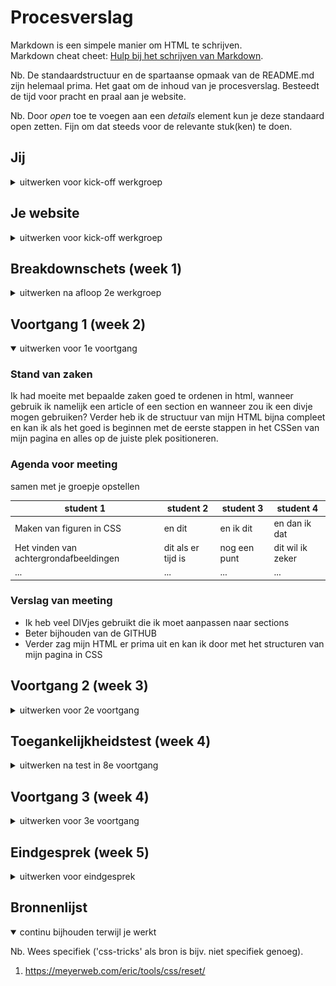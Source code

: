 # Procesverslag
Markdown is een simpele manier om HTML te schrijven.  
Markdown cheat cheet: [Hulp bij het schrijven van Markdown](https://github.com/adam-p/markdown-here/wiki/Markdown-Cheatsheet).

Nb. De standaardstructuur en de spartaanse opmaak van de README.md zijn helemaal prima. Het gaat om de inhoud van je procesverslag. Besteedt de tijd voor pracht en praal aan je website.

Nb. Door *open* toe te voegen aan een *details* element kun je deze standaard open zetten. Fijn om dat steeds voor de relevante stuk(ken) te doen.





## Jij

<details>
<summary>uitwerken voor kick-off werkgroep</summary>

### Auteur:
Niels Antonis

#### Je startniveau:
Rood

#### Je focus:
Surface, maar als het me lukt wil ik ook responsive doen.
 
</details>





## Je website

<details>
<summary>uitwerken voor kick-off werkgroep</summary>

### Je opdracht:
https://animal-crossing.com/ Mijn favoriete game van de afgelopen paar jaren, interactieve website waar ik mezelf mee hoop uit te dagen.

#### Screenshot(s) van de eerste pagina (small screen): 
Homepage
 
<img src="Images/HomeAC.jpg" width="375px" alt="Homepage Animal Crossing">
<img src="Images/HomeAC2.jpg" width="375px" alt="Homepage Animal Crossing">
<img src="Images/HomeAC3.jpg" width="375px" alt="Homepage Animal Crossing">
 
#### Screenshot(s) van de tweede pagina (small screen):
Newspage
 
<img src="Images/NewAC.jpg" width="375px" alt="Nieuwpagina Animal Crossing">
<img src="Images/NewAC2.jpg" width="375px" alt="Nieuwpagina Animal Crossing">
<img src="Images/NewAC3.jpg" width="375px" alt="Nieuwpagina Animal Crossing">
 
</details>



## Breakdownschets (week 1)

<details>
<summary>uitwerken na afloop 2e werkgroep</summary>

### de hele pagina: 
<img src="images/dummy-plaatje.jpg" width="375px" alt="breakdown van de hele pagina">

### dynamisch deel (bijv menu): 
<img src="images/dummy-plaatje.jpg" width="375px" alt="breakdown van een dynamisch deel">

### wellicht nog een dynamisch deel (bijv filter): 
<img src="images/dummy-plaatje.jpg" width="375px" alt="breakdown van nog een dynamisch deel">

</details>





## Voortgang 1 (week 2)

<details open>
<summary>uitwerken voor 1e voortgang</summary>

### Stand van zaken
Ik had moeite met bepaalde zaken goed te ordenen in html, wanneer gebruik ik namelijk een article of een section en wanneer zou ik een divje mogen gebruiken? Verder heb ik de structuur van mijn HTML bijna compleet en kan ik als het goed is beginnen met de eerste stappen in het CSSen van mijn pagina en alles op de juiste plek positioneren.


### Agenda voor meeting
samen met je groepje opstellen

| student 1      | student 2          | student 3    | student 4        |
| ---            | ---                | ---          | ---              |
| Maken van figuren in CSS  | en dit             | en ik dit    | en dan ik dat    |
| Het vinden van achtergrondafbeeldingen | dit als er tijd is | nog een punt | dit wil ik zeker |
| ...            | ...                | ...          | ...              |


### Verslag van meeting

- Ik heb veel DIVjes gebruikt die ik moet aanpassen naar sections
- Beter bijhouden van de GITHUB
- Verder zag mijn HTML er prima uit en kan ik door met het structuren van mijn pagina in CSS


</details>





## Voortgang 2 (week 3)

<details>
<summary>uitwerken voor 2e voortgang</summary>

### Stand van zaken
Ik heb de eerste section van mijn pagina goed kunnen vormgeven met css en alles op de juiste plek gekregen voor een mobiel scherm, ik heb echter moeite met het vinden van achtergrond afbleedingen van de pagina. De html structuur van Nintendo is een beetje rommelig waardoor sommige afbeeldingen voor mij onvindbaar zijn. Daarnaast wil ik een zandloper figuurtje maken in css, maar dat lukt me nog niet zo heel lekker.


### Agenda voor meeting
samen met je groepje opstellen

| student 1      | student 2          | student 3    | student 4        |
| ---            | ---                | ---          | ---              |
| dit bespreken  | en dit             | en ik dit    | en dan ik dat    |
| en dat ook nog | dit als er tijd is | nog een punt | dit wil ik zeker |
| ...            | ...                | ...          | ...              |


### Verslag van meeting
hier na afloop snel de uitkomsten van de meeting vastleggen

- Ik heb hulp gekregen bij het zoeken van achtergrondafbeeldingen en kan ze nu zelf vinden in de html structuur van mijn pagina.
- Geleerd om 
- nog een punt
- ...

</details>





## Toegankelijkheidstest (week 4)

<details>
<summary>uitwerken na test in 8e voortgang</summary>

### Bevindingen
Lijst met je bevindingen die in de test naar voren kwamen:

#### Titel eerste bevinding
Hier korte omschrijving (met indien nodig een afbeelding)

Hier een omschrijving van hoe het opgelost kan worden (met indien nodig een afbeelding)


#### Titel tweede bevinding. 
Hier korte omschrijving (met indien nodig een afbeelding)

Hier een omschrijving van hoe het opgelost kan worden (met indien nodig een afbeelding)


#### Titel volgende bevinding. 
Hier korte omschrijving (met indien nodig een afbeelding)

Hier een omschrijving van hoe het opgelost kan worden (met indien nodig een afbeelding)


#### Titel nog een bevinding. 
Hier korte omschrijving (met indien nodig een afbeelding)

Hier een omschrijving van hoe het opgelost kan worden (met indien nodig een afbeelding)

</details>





## Voortgang 3 (week 4)

<details>
<summary>uitwerken voor 3e voortgang</summary>

### Stand van zaken
hier dit ging goed & dit was lastig (neem ook screenshots op van delen van je website en code)


### Agenda voor meeting
samen met je groepje opstellen

| student 1      | student 2          | student 3    | student 4        |
| ---            | ---                | ---          | ---              |
| dit bespreken  | en dit             | en ik dit    | en dan ik dat    |
| en dat ook nog | dit als er tijd is | nog een punt | dit wil ik zeker |
| ...            | ...                | ...          | ...              |


### Verslag van meeting
hier na afloop snel de uitkomsten van de meeting vastleggen

- punt 1
- punt 2
- nog een punt
- ...

</details>





## Eindgesprek (week 5)

<details>
<summary>uitwerken voor eindgesprek</summary>

### Stand van zaken
Het is niet goed gegaan op het einde. Ik heb het idee dat ik alle elementen wel snap, maar dat de website die ik heb gekozen iets te ambitieus was voor mijn huidige situatie. Ik voelde me uiteindelijk overdonderd door alle losse elementen die verschillende stijlingen nodig hebben. Ik heb mijn uiterste best gedaan om zoveel mogelijk nog af te maken, zodat ik morgen nog wel feedback kan krijgen en voor de herkansing beter resultaat kan leveren.

### Screenshot(s)

<img src="Images/WebsiteHomeZelf.png" width="375px" alt="Homepage Animal Crossing">
<img src="Images/WebsiteMenuOpenZelf.png" width="375px" alt="Homepage Animal Crossing">
<img src="Images/WebsiteBDZelf.png" width="375px" alt="Homepage Animal Crossing">
<img src="Images/WebsiteNewsZelf.png" width="375px" alt="Homepage Animal Crossing">

</details>





## Bronnenlijst

<details open>
<summary>continu bijhouden terwijl je werkt</summary>

Nb. Wees specifiek ('css-tricks' als bron is bijv. niet specifiek genoeg).

1. https://meyerweb.com/eric/tools/css/reset/

</details>
